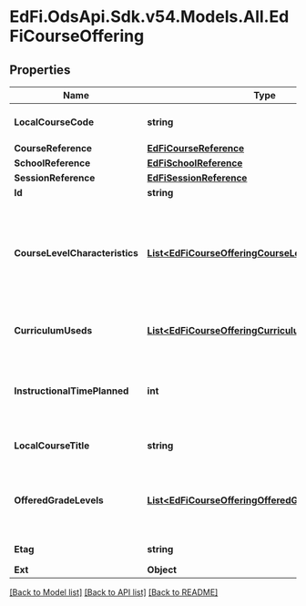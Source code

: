 # EdFi.OdsApi.Sdk.v54.Models.All.EdFiCourseOffering

## Properties

Name | Type | Description | Notes
------------ | ------------- | ------------- | -------------
**LocalCourseCode** | **string** | The local code assigned by the School that identifies the course offering provided for the instruction of students. | 
**CourseReference** | [**EdFiCourseReference**](EdFiCourseReference.md) |  | 
**SchoolReference** | [**EdFiSchoolReference**](EdFiSchoolReference.md) |  | 
**SessionReference** | [**EdFiSessionReference**](EdFiSessionReference.md) |  | 
**Id** | **string** |  | [optional] 
**CourseLevelCharacteristics** | [**List&lt;EdFiCourseOfferingCourseLevelCharacteristic&gt;**](EdFiCourseOfferingCourseLevelCharacteristic.md) | An unordered collection of courseOfferingCourseLevelCharacteristics. The type of specific program or designation with which the course offering is associated (e.g., AP, IB, Dual Credit, CTE). This collection should only be populated if it differs from the Course Level Characteristics identified at the Course level. | [optional] 
**CurriculumUseds** | [**List&lt;EdFiCourseOfferingCurriculumUsed&gt;**](EdFiCourseOfferingCurriculumUsed.md) | An unordered collection of courseOfferingCurriculumUseds. The type of curriculum used in an early learning classroom or group. | [optional] 
**InstructionalTimePlanned** | **int** | The planned total number of clock minutes of instruction for this course offering. Generally, this should be at least as many minutes as is required for completion by the related state- or district-defined course. | [optional] 
**LocalCourseTitle** | **string** | The descriptive name given to a course of study offered in the school, if different from the CourseTitle. | [optional] 
**OfferedGradeLevels** | [**List&lt;EdFiCourseOfferingOfferedGradeLevel&gt;**](EdFiCourseOfferingOfferedGradeLevel.md) | An unordered collection of courseOfferingOfferedGradeLevels. The grade levels in which the course is offered. This collection should only be populated if it differs from the Offered Grade Levels identified at the Course level. | [optional] 
**Etag** | **string** | A unique system-generated value that identifies the version of the resource. | [optional] 
**Ext** | **Object** | Extensions to the CourseOffering entity. | [optional] 

[[Back to Model list]](../../README.md#documentation-for-models) [[Back to API list]](../../README.md#documentation-for-api-endpoints) [[Back to README]](../../README.md)

